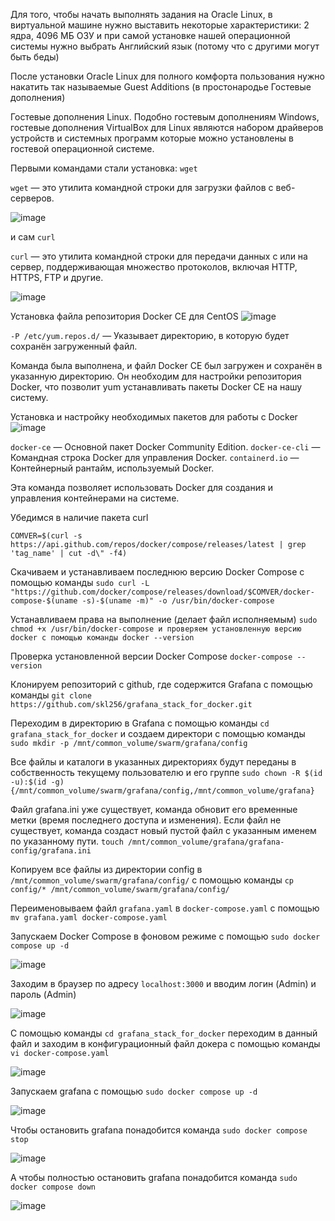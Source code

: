 Для того, чтобы начать выполнять задания на Oracle Linux, в виртуальной машине нужно выставить некоторые характеристики: 
2 ядра, 4096 МБ ОЗУ и при самой установке нашей операционной системы нужно выбрать Английский язык (потому что с другими могут быть беды)

После установки Oracle Linux для полного комфорта пользования нужно накатить так называемые Guest Additions (в простонародье Гостевые дополнения)

Гостевые дополнения Linux. Подобно гостевым дополнениям Windows, гостевые дополнения VirtualBox для Linux являются набором драйверов устройств и системных программ которые можно установлены в гостевой операционной системе.

Первыми командами стали установка: `wget`

`wget` — это утилита командной строки для загрузки файлов с веб-серверов.

![image](https://github.com/user-attachments/assets/ca80e968-5de1-4309-96f4-726c7dcc8915)

и сам `curl`

`curl` — это утилита командной строки для передачи данных с или на сервер, поддерживающая множество протоколов, включая HTTP, HTTPS, FTP и другие.

![image](https://github.com/user-attachments/assets/bdd182fb-d4f2-4c59-ae4c-fe30fb48b854)

Установка файла репозитория Docker CE для CentOS
![image](https://github.com/user-attachments/assets/b4f66934-8a89-4d90-831e-9fd762242c31)

`-P /etc/yum.repos.d/` — Указывает директорию, в которую будет сохранён загруженный файл.

Команда была выполнена, и файл Docker CE был загружен и сохранён в указанную директорию. Он необходим для настройки репозитория Docker, что позволит yum устанавливать пакеты Docker CE на нашу систему.

Установка и настройку необходимых пакетов для работы с Docker
![image](https://github.com/user-attachments/assets/50b88a16-3f28-48cf-8010-ebdf160ce6d1)

`docker-ce` — Основной пакет Docker Community Edition. `docker-ce-cli` — Командная строка Docker для управления Docker. `containerd.io` — Контейнерный рантайм, используемый Docker.

Эта команда позволяет использовать Docker для создания и управления контейнерами на системе.

Убедимся в наличие пакета curl

`COMVER=$(curl -s https://api.github.com/repos/docker/compose/releases/latest | grep 'tag_name' | cut -d\" -f4)`

Скачиваем и устанавливаем последнюю версию Docker Compose с помощью команды 
`sudo curl -L "https://github.com/docker/compose/releases/download/$COMVER/docker-compose-$(uname -s)-$(uname -m)" -o /usr/bin/docker-compose`

Устанавливаем права на выполнение (делает файл исполняемым) 
`sudo chmod +x /usr/bin/docker-compose и проверяем установленную версию docker c помощью команды docker --version`

Проверка установленной версии Docker Compose
`docker-compose --version`

Клонируем репозиторий с github, где содержится Grafana с помощью команды 
`git clone https://github.com/skl256/grafana_stack_for_docker.git`

Переходим в директорию в Grafana с помощью команды `cd grafana_stack_for_docker`
и создаем директори с помощью команды `sudo mkdir -p /mnt/common_volume/swarm/grafana/config`

Все файлы и каталоги в указанных директориях будут переданы в собственность текущему пользователю и его группе
`sudo chown -R $(id -u):$(id -g) {/mnt/common_volume/swarm/grafana/config,/mnt/common_volume/grafana}`

Файл grafana.ini уже существует, команда обновит его временные метки (время последнего доступа и изменения). Если файл не существует, команда создаст новый пустой файл с указанным именем по указанному пути.
`touch /mnt/common_volume/grafana/grafana-config/grafana.ini`

Копируем все файлы из директории config в `/mnt/common_volume/swarm/grafana/config/` c помощью команды `cp config/* /mnt/common_volume/swarm/grafana/config/`

Переименовываем файл `grafana.yaml` в `docker-compose.yaml` с помощью `mv grafana.yaml docker-compose.yaml`

Запускаем Docker Compose в фоновом режиме с помощью `sudo docker compose up -d`

![image](https://github.com/user-attachments/assets/87fc6075-709c-4f5b-a781-7389310c7732)

Заходим в браузер по адресу `localhost:3000` и вводим логин (Admin) и пароль (Admin)

![image](https://github.com/user-attachments/assets/ad6f761c-5b60-4c2b-a876-db7b296c7855)

С помощью команды `cd grafana_stack_for_docker` переходим в данный файл и заходим в конфигурационный файл докера с помощью команды `vi docker-compose.yaml`

![image](https://github.com/user-attachments/assets/94d267e4-6e0d-4920-93cf-c485abd9160d)

Запускаем grafana с помощью `sudo docker compose up -d`

![image](https://github.com/user-attachments/assets/e0916bad-4890-4964-a45e-e10e02f9beff)

Чтобы остановить grafana понадобится команда `sudo docker compose stop`

![image](https://github.com/user-attachments/assets/1b245bbc-9f4e-4031-9ba2-8481bc312ebb)

А чтобы полностью остановить grafana понадобится команда `sudo docker compose down`

![image](https://github.com/user-attachments/assets/d594e222-d05c-4b0d-89a2-c3c655b83071)












